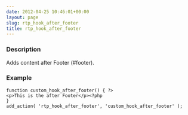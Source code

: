 ```yaml
---
date: 2012-04-25 10:46:01+00:00
layout: page
slug: rtp_hook_after_footer
title: rtp_hook_after_footer
---
```


### Description


Adds content after Footer (#footer).


### Example



    
    function custom_hook_after_footer() { ?>
    <p>This is the after Footer</p><?php
    }
    add_action( 'rtp_hook_after_footer', 'custom_hook_after_footer' );
